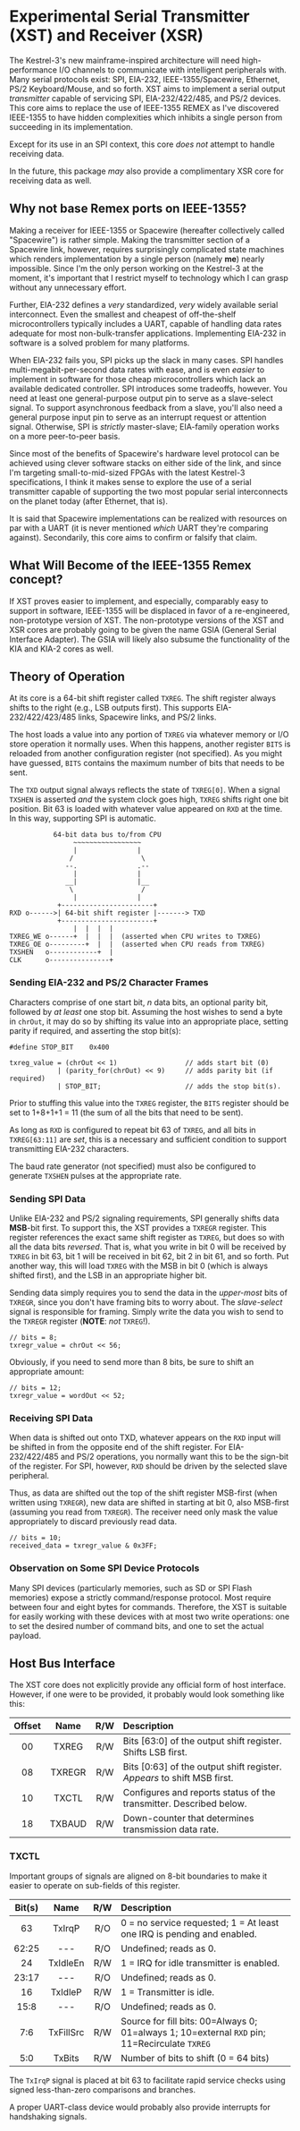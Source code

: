 # Experimental Serial Transmitter (XST) and Receiver (XSR)

The Kestrel-3's new mainframe-inspired architecture
will need high-performance I/O channels
to communicate with intelligent peripherals with.
Many serial protocols exist:
SPI,
EIA-232,
IEEE-1355/Spacewire,
Ethernet,
PS/2 Keyboard/Mouse,
and so forth.
XST aims to implement a serial output *transmitter* capable of servicing
SPI,
EIA-232/422/485,
and PS/2
devices.
This core aims to replace the use of IEEE-1355 REMEX
as I've discovered IEEE-1355 to have hidden complexities
which inhibits a single person from succeeding in its implementation.

Except for its use in an SPI context,
this core *does not* attempt to handle receiving data.

In the future,
this package *may* also provide a complimentary XSR core for receiving data as well.

## Why not base Remex ports on IEEE-1355?

Making a receiver for IEEE-1355 or Spacewire
(hereafter collectively called "Spacewire")
is rather simple.
Making the transmitter section of a Spacewire link, however,
requires surprisingly complicated state machines
which renders implementation by a single person (namely **me**) nearly impossible.
Since I'm the only person working on the Kestrel-3 at the moment,
it's important that I restrict myself to technology
which I can grasp without any unnecessary effort.

Further, EIA-232 defines a *very* standardized,
*very* widely available serial interconnect.
Even the smallest and cheapest of off-the-shelf microcontrollers typically includes a UART,
capable of handling data rates adequate for most non-bulk-transfer applications.
Implementing EIA-232 in software is a solved problem for many platforms.

When EIA-232 fails you, SPI picks up the slack in many cases.
SPI handles multi-megabit-per-second data rates with ease,
and is even *easier* to implement in software for those cheap microcontrollers which lack an available dedicated controller.
SPI introduces some tradeoffs, however.
You need at least one general-purpose output pin to serve as a slave-select signal.
To support asynchronous feedback from a slave,
you'll also need a general purpose input pin to serve as an interrupt request or attention signal.
Otherwise, SPI is *strictly* master-slave;
EIA-family operation works on a more peer-to-peer basis.

Since most of the benefits of Spacewire's hardware level protocol
can be achieved using clever software stacks
on either side of the link,
and since I'm targeting small-to-mid-sized FPGAs with the latest Kestrel-3 specifications,
I think it makes sense
to explore the use of a serial transmitter
capable of supporting the two most popular serial interconnects on the planet today
(after Ethernet, that is).

It is said that Spacewire implementations can be realized
with resources on par with a UART
(it is never mentioned *which* UART they're comparing against).
Secondarily, this core aims to confirm or falsify that claim.

## What Will Become of the IEEE-1355 Remex concept?

If XST proves easier to implement,
and especially, comparably easy to support in software,
IEEE-1355 will be displaced in favor of a re-engineered, non-prototype version of XST.
The non-prototype versions of the XST and XSR cores
are probably going to be given the name GSIA (General Serial Interface Adapter).
The GSIA will likely also subsume the functionality of the KIA and KIA-2 cores as well.

## Theory of Operation

At its core is a 64-bit shift register called `TXREG`.
The shift register always shifts to the right (e.g., LSB outputs first).
This supports EIA-232/422/423/485 links, Spacewire links, and PS/2 links.

The host loads a value into any portion of `TXREG` via whatever memory or I/O store operation it normally uses.
When this happens, another register `BITS` is reloaded from another configuration register (not specified).
As you might have guessed, `BITS` contains the maximum number of bits that needs to be sent.

The `TXD` output signal always reflects the state of `TXREG[0]`.
When a signal `TXSHEN` is asserted *and* the system clock goes high,
`TXREG` shifts right one bit position.
Bit 63 is loaded with whatever value appeared on `RXD` at the time.
In this way, supporting SPI is automatic.

               64-bit data bus to/from CPU
                    ~~~~~~~~~~~~~~~~~
                    |               |
                   /                 \
                  --.               .--
                    |               |
                  __|               |__
                   \                 /
                    |               |
                +-----------------------+
    RXD o------>| 64-bit shift register |-------> TXD
                +-----------------------+
                    |  |  |  |
    TXREG_WE o------+  |  |  |  (asserted when CPU writes to TXREG)
    TXREG_OE o---------+  |  |  (asserted when CPU reads from TXREG)
    TXSHEN   o------------+  |
    CLK      o---------------+

### Sending EIA-232 and PS/2 Character Frames

Characters comprise of one start bit, *n* data bits, an optional parity bit, followed by *at least* one stop bit.
Assuming the host wishes to send a byte in `chrOut`,
it may do so by shifting its value into an appropriate place,
setting parity if required,
and asserting the stop bit(s):

    #define STOP_BIT    0x400

    txreg_value = (chrOut << 1)                 // adds start bit (0)
                | (parity_for(chrOut) << 9)     // adds parity bit (if required)
                | STOP_BIT;                     // adds the stop bit(s).

Prior to stuffing this value into the `TXREG` register,
the `BITS` register should be set to 1+8+1+1 = 11 (the sum of all the bits that need to be sent).

As long as `RXD` is configured to repeat bit 63 of `TXREG`,
and all bits in `TXREG[63:11]` are *set*,
this is a necessary and sufficient condition to support transmitting EIA-232 characters.

The baud rate generator (not specified)
must also be configured to generate `TXSHEN` pulses at the appropriate rate.


### Sending SPI Data

Unlike EIA-232 and PS/2 signaling requirements,
SPI generally shifts data **MSB**-bit first.
To support this, the XST provides a `TXREGR` register.
This register references the exact same shift register as `TXREG`,
but does so with all the data bits *reversed*.
That is, what you write in bit 0 will be received by `TXREG` in bit 63,
bit 1 will be received in bit 62,
bit 2 in bit 61, and so forth.
Put another way, this will load `TXREG` with the MSB in bit 0 (which is always shifted first),
and the LSB in an appropriate higher bit.

Sending data simply requires you to send the data in the *upper-most* bits of `TXREGR`,
since you don't have framing bits to worry about.
The *slave-select* signal is responsible for framing.
Simply write the data you wish to send to the `TXREGR` register
(**NOTE**: *not* `TXREG`!).

    // bits = 8;
    txregr_value = chrOut << 56;

Obviously, if you need to send more than 8 bits, be sure to shift an appropriate amount:

    // bits = 12;
    txregr_value = wordOut << 52;

### Receiving SPI Data

When data is shifted out onto TXD,
whatever appears on the `RXD` input will be shifted in from the opposite end of the shift register.
For EIA-232/422/485 and PS/2 operations, you normally want this to be the sign-bit of the register.
For SPI, however, `RXD` should be driven by the selected slave peripheral.

Thus, as data are shifted out the top of the shift register MSB-first (when written using `TXREGR`),
new data are shifted in starting at bit 0, also MSB-first (assuming you read from `TXREGR`).
The receiver need only mask the value appropriately to discard previously read data.

    // bits = 10;
    received_data = txregr_value & 0x3FF;

### Observation on Some SPI Device Protocols

Many SPI devices
(particularly memories, such as SD or SPI Flash memories)
expose a strictly command/response protocol.
Most require between four and eight bytes for commands.
Therefore, the XST is suitable for easily working with these devices
with at most two write operations:
one to set the desired number of command bits,
and one to set the actual payload.

## Host Bus Interface

The XST core does not explicitly provide any official form of host interface.
However, if one were to be provided,
it probably would look something like this:

|Offset|Name  |R/W|Description|
|:----:|:----:|:-:|:----------|
|00    |TXREG |R/W|Bits [63:0] of the output shift register.  Shifts LSB first.|
|08    |TXREGR|R/W|Bits [0:63] of the output shift register.  *Appears* to shift MSB first.|
|10    |TXCTL |R/W|Configures and reports status of the transmitter.  Described below.|
|18    |TXBAUD|R/W|Down-counter that determines transmission data rate.|

### TXCTL

Important groups of signals are aligned on 8-bit boundaries to make it easier to operate on sub-fields of this register.

|Bit(s)|Name     |R/W|Description|
|:----:|:-------:|:-:|:----------|
|63    |TxIrqP   |R/O|0 = no service requested; 1 = At least one IRQ is pending and enabled.|
|62:25 |---      |R/O|Undefined; reads as 0.|
|24    |TxIdleEn |R/W|1 = IRQ for idle transmitter is enabled.|
|23:17 |---      |R/O|Undefined; reads as 0.|
|16    |TxIdleP  |R/W|1 = Transmitter is idle.|
|15:8  |---      |R/O|Undefined; reads as 0.|
|7:6   |TxFillSrc|R/W|Source for fill bits: 00=Always 0; 01=always 1; 10=external `RXD` pin; 11=Recirculate `TXREG`|
|5:0   |TxBits   |R/W|Number of bits to shift (0 = 64 bits)|

The `TxIrqP` signal is placed at bit 63 to facilitate rapid service checks using signed less-than-zero comparisons and branches.

A proper UART-class device would probably also provide interrupts for handshaking signals.
